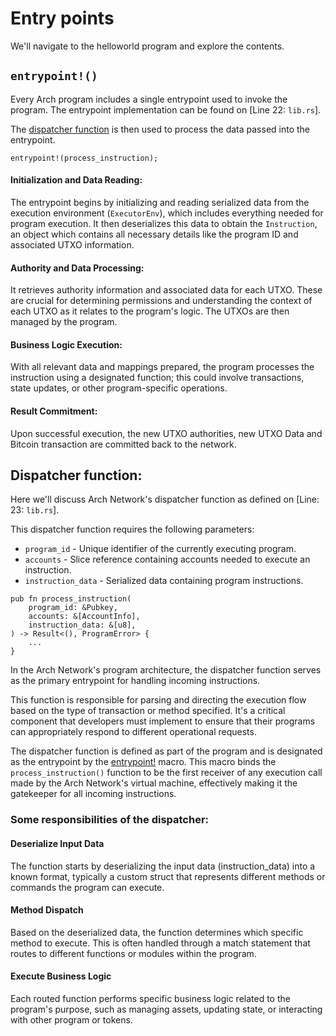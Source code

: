 # Entry points

We'll navigate to the helloworld program and explore the contents.

## `entrypoint!()`

Every Arch program includes a single entrypoint used to invoke the program. The entrypoint implementation can be found on [Line 22: `lib.rs`].

The [dispatcher function](#dispatcher-function) is then used to process the data passed into the entrypoint.

```rust,ignore
entrypoint!(process_instruction);
```

#### Initialization and Data Reading:
The entrypoint begins by initializing and reading serialized data from the execution environment (`ExecutorEnv`), which includes everything needed for program execution. It then deserializes this data to obtain the `Instruction`, an object which contains all necessary details like the program ID and associated UTXO information.

#### Authority and Data Processing:
It retrieves authority information and associated data for each UTXO. These are crucial for determining permissions and understanding the context of each UTXO as it relates to the program's logic. The UTXOs are then managed by the program.

#### Business Logic Execution:
With all relevant data and mappings prepared, the program processes the instruction using a designated function; this could involve transactions, state updates, or other program-specific operations.

#### Result Commitment:
Upon successful execution, the new UTXO authorities, new UTXO Data and Bitcoin transaction are committed back to the network.

## Dispatcher function: 

Here we'll discuss Arch Network's dispatcher function as defined on [Line: 23: `lib.rs`].

This dispatcher function requires the following parameters:

- `program_id` - Unique identifier of the currently executing program.
- `accounts` - Slice reference containing accounts needed to execute an instruction.
- `instruction_data` - Serialized data containing program instructions.

```rust,ignore
pub fn process_instruction(
    program_id: &Pubkey,
    accounts: &[AccountInfo],
    instruction_data: &[u8],
) -> Result<(), ProgramError> {
    ...
}
```

In the Arch Network's program architecture, the dispatcher function serves as the primary entrypoint for handling incoming instructions. 

This function is responsible for parsing and directing the execution flow based on the type of transaction or method specified. It's a critical component that developers must implement to ensure that their programs can appropriately respond to different operational requests.

The dispatcher function is defined as part of the program and is designated as the entrypoint by the [entrypoint!](#entrypoint) macro. This macro binds the `process_instruction()` function to be the first receiver of any execution call made by the Arch Network's virtual machine, effectively making it the gatekeeper for all incoming instructions.

### Some responsibilities of the dispatcher:

#### Deserialize Input Data
The function starts by deserializing the input data (instruction_data) into a known format, typically a custom struct that represents different methods or commands the program can execute.

#### Method Dispatch
Based on the deserialized data, the function determines which specific method to execute. This is often handled through a match statement that routes to different functions or modules within the program.

#### Execute Business Logic
Each routed function performs specific business logic related to the program's purpose, such as managing assets, updating state, or interacting with other program or tokens.


[Line: 22 `lib.rs`]: https://github.com/Arch-Network/arch-local/blob/main/examples/helloworld/program/src/lib.rs#L22
[Line: 23 `lib.rs`]: https://github.com/Arch-Network/arch-local/blob/main/examples/helloworld/program/src/lib.rs#L23-L52
[UtxoInfo]: ../sdk/utxo.md#utxoinfo

